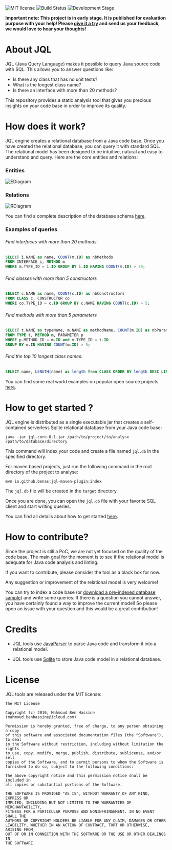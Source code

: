 ![MIT license](http://img.shields.io/badge/license-MIT-brightgreen.svg?style=flat)
![Build Status](https://travis-ci.org/benas/jql.svg?branch=master)
![Development Stage](https://img.shields.io/badge/development%20stage-PoC-orange.svg)

**Important note: This project is in early stage. It is published for evaluation purpose with your help!
Please [give it a try](https://github.com/benas/jql#how-to-get-started-) and send us your feedback, we would love to hear your thoughts!**

# About JQL

JQL (Java Query Language) makes it possible to query Java source code with SQL. This allows you to answer questions like:

* Is there any class that has no unit tests?
* What is the longest class name?
* Is there an interface with more than 20 methods?

This repository provides a static analysis tool that gives you precious insights on your code base in order to improve its quality.

# How does it work?

JQL engine creates a relational database from a Java code base. Once you have created the relational database, you can
query it with standard SQL. The relational model has been designed to be intuitive, natural and easy to understand and query.
Here are the core entities and relations:

### Entities

![EDiagram](https://raw.githubusercontent.com/benas/jql/master/jql-ed.png)

### Relations

![RDiagram](https://raw.githubusercontent.com/benas/jql/master/jql-rd.png)

You can find a complete description of the database schema [here](https://github.com/benas/jql/wiki/database-schema).

### Examples of queries

###### Find interfaces with more than 20 methods

```sql
SELECT i.NAME as name, COUNT(m.ID) as nbMethods
FROM INTERFACE i, METHOD m
WHERE m.TYPE_ID = i.ID GROUP BY i.ID HAVING COUNT(m.ID) > 20;
```

###### Find classes with more than 5 constructors

```sql
SELECT c.NAME as name, COUNT(c.ID) as nbConstructors
FROM CLASS c, CONSTRUCTOR co
WHERE co.TYPE_ID = c.ID GROUP BY c.NAME HAVING COUNT(c.ID) > 5;
```

###### Find methods with more than 5 parameters

```sql
SELECT t.NAME as typeName, m.NAME as methodName, COUNT(m.ID) as nbParams
FROM TYPE t, METHOD m, PARAMETER p
WHERE p.METHOD_ID = m.ID and m.TYPE_ID = t.ID
GROUP BY m.ID HAVING COUNT(m.ID) > 5;
```

###### Find the top 10 longest class names:

```sql
SELECT name, LENGTH(name) as length from CLASS ORDER BY length DESC LIMIT 10;
```

You can find some real world examples on popular open source projects [here](https://github.com/benas/jql/wiki/Samples#examples).

# How to get started ?

JQL engine is distributed as a single executable jar that creates a self-contained serverless Sqlite relational database from your Java code base:

```
java -jar jql-core-0.1.jar /path/to/project/to/analyse /path/to/database/directory
```

This command will index your code and create a file named `jql.db` in the specified directory.

For maven based projects, just run the following command in the root directory of the project to analyse:

```
mvn io.github.benas:jql-maven-plugin:index
```

The `jql.db` file will be created in the `target` directory.

Once you are done, you can open the `jql.db` file with your favorite SQL client and start writing queries.

You can find all details about how to get started [here](https://github.com/benas/jql/wiki/getting-started).

# How to contribute?

Since the project is still a PoC, we are not yet focused on the quality of the code base.
The main goal for the moment is to see if the relational model is adequate for Java code analysis and linting.

If you want to contribute, please consider the tool as a black box for now.

Any suggestion or improvement of the relational model is very welcome!

You can try to index a code base (or [download a pre-indexed database sample](https://github.com/benas/jql/wiki/Samples)) and write some queries.
 If there is a question you cannot answer, you have certainly found a way to improve the current model!
 So please open an issue with your question and this would be a great contribution!

# Credits

* JQL tools use [JavaParser](https://github.com/javaparser/javaparser) to parse Java code and transform it into a relational model.

* JQL tools use [Sqlite](https://www.sqlite.org) to store Java code model in a relational database.

# License

JQL tools are released under the MIT license:

```
The MIT License

Copyright (c) 2016, Mahmoud Ben Hassine (mahmoud.benhassine@icloud.com)

Permission is hereby granted, free of charge, to any person obtaining a copy
of this software and associated documentation files (the "Software"), to deal
in the Software without restriction, including without limitation the rights
to use, copy, modify, merge, publish, distribute, sublicense, and/or sell
copies of the Software, and to permit persons to whom the Software is
furnished to do so, subject to the following conditions:

The above copyright notice and this permission notice shall be included in
all copies or substantial portions of the Software.

THE SOFTWARE IS PROVIDED "AS IS", WITHOUT WARRANTY OF ANY KIND, EXPRESS OR
IMPLIED, INCLUDING BUT NOT LIMITED TO THE WARRANTIES OF MERCHANTABILITY,
FITNESS FOR A PARTICULAR PURPOSE AND NONINFRINGEMENT. IN NO EVENT SHALL THE
AUTHORS OR COPYRIGHT HOLDERS BE LIABLE FOR ANY CLAIM, DAMAGES OR OTHER
LIABILITY, WHETHER IN AN ACTION OF CONTRACT, TORT OR OTHERWISE, ARISING FROM,
OUT OF OR IN CONNECTION WITH THE SOFTWARE OR THE USE OR OTHER DEALINGS IN
THE SOFTWARE.
```

